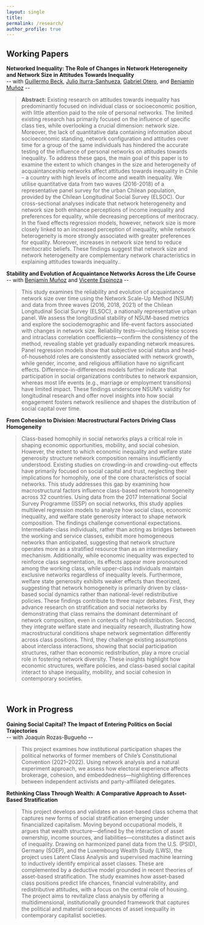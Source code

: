 ```yaml
---
layout: single
title: 
permalink: /research/
author_profile: true
---
```


## **Working Papers**

**Networked Inequality: The Role of Changes in Network Heterogeneity and Network Size in Attitudes Towards Inequality**  
-- with [Guillermo Beck](https://orcid.org/0000-0002-8960-3486), [Julio Iturra-Sanhueza](https://orcid.org/0000-0003-1993-3479), [Gabriel Otero](https://orcid.org/0000-0001-9768-5699), and [Benjamín Muñoz](https://orcid.org/0000-0002-1281-4859) --  
> **Abstract:** Existing research on attitudes towards inequality has predominantly focused on individual class or socioeconomic position, with little attention paid to the role of personal networks. The limited existing research has primarily focused on the influence of specific class ties, while overlooking a crucial dimension: network size. Moreover, the lack of quantitative data containing information about socioeconomic standing, network configuration and attitudes over time for a group of the same individuals has hindered the accurate testing of the influence of personal networks on attitudes towards inequality. To address these gaps, the main goal of this paper is to examine the extent to which changes in the size and heterogeneity of acquaintanceship networks affect attitudes towards inequality in Chile – a country with high levels of income and wealth inequality. We utilise quantitative data from two waves (2016-2018) of a representative panel survey for the urban Chilean population, provided by the Chilean Longitudinal Social Survey (ELSOC). Our cross-sectional analyses indicate that network heterogeneity and network size both enhance perceptions of income inequality and preferences for equality, while decreasing perceptions of meritocracy. In the fixed effects regression models, however, network size is more closely linked to an increased perception of inequality, while network heterogeneity is more strongly associated with greater preferences for equality. Moreover, increases in network size tend to reduce meritocratic beliefs. These findings suggest that network size and network heterogeneity are complementary network characteristics in explaining attitudes towards inequality..

**Stability and Evolution of Acquaintance Networks Across the Life Course**  
-- with [Benjamín Muñoz](https://polisci.mit.edu/people/benjamin-munoz) and [Vicente Espinoza](https://coes.cl/integrantes/vicente-espinoza/) --  
> This study examines the reliability and evolution of acquaintance network size over time using the Network Scale-Up Method (NSUM) and data from three waves (2016, 2018, 2021) of the Chilean Longitudinal Social Survey (ELSOC), a nationally representative urban panel. We assess the longitudinal stability of NSUM-based metrics and explore the sociodemographic and life-event factors associated with changes in network size. Reliability tests—including Heise scores and intraclass correlation coefficients—confirm the consistency of the method, revealing stable yet gradually expanding network measures. Panel regression models show that subjective social status and head-of-household roles are consistently associated with network growth, while gender, income, and religious affiliation have no significant effects. Difference-in-differences models further indicate that participation in social organizations contributes to network expansion, whereas most life events (e.g., marriage or employment transitions) have limited impact. These findings underscore NSUM’s validity for longitudinal research and offer novel insights into how social engagement fosters network resilience and shapes the distribution of social capital over time.

**From Cohesion to Division: Macrostructural Factors Driving Class Homogeneity**  
> Class-based homophily in social networks plays a critical role in shaping economic opportunities, mobility, and social cohesion. However, the extent to which economic inequality and welfare state generosity structure network composition remains insufficiently understood. Existing studies on crowding-in and crowding-out effects have primarily focused on social capital and trust, neglecting their implications for homophily, one of the core characteristics of social networks. This study addresses this gap by examining how macrostructural factors influence class-based network homogeneity across 32 countries. Using data from the 2017 International Social Survey Programme (ISSP) on social networks, this study applies multilevel regression models to analyze how social class, economic inequality, and welfare state generosity interact to shape network composition. The findings challenge conventional expectations. Intermediate-class individuals, rather than acting as bridges between the working and service classes, exhibit more homogeneous networks than anticipated, suggesting that network structure operates more as a stratified resource than as an intermediary mechanism. Additionally, while economic inequality was expected to reinforce class segmentation, its effects appear more pronounced among the working class, while upper-class individuals maintain exclusive networks regardless of inequality levels. Furthermore, welfare state generosity exhibits weaker effects than theorized, suggesting that network homogeneity is primarily driven by class-based social dynamics rather than national-level redistributive policies. These findings contribute to three major debates. First, they advance research on stratification and social networks by demonstrating that class remains the dominant determinant of network composition, even in contexts of high redistribution. Second, they integrate welfare state and inequality research, illustrating how macrostructural conditions shape network segmentation differently across class positions. Third, they challenge existing assumptions about interclass interactions, showing that social participation structures, rather than economic redistribution, play a more crucial role in fostering network diversity. These insights highlight how economic structures, welfare policies, and class-based social capital interact to shape inequality, mobility, and social cohesion in contemporary societies.

<p>&nbsp;</p>

## **Work in Progress**


**Gaining Social Capital? The Impact of Entering Politics on Social Trajectories**  
-- with Joaquín Rozas-Bugueño --  
> This project examines how institutional participation shapes the political networks of former members of Chile’s Constitutional Convention (2021–2022). Using network analysis and a natural experiment approach, we assess how electoral experience affects brokerage, cohesion, and embeddedness—highlighting differences between independent activists and party-affiliated delegates.

**Rethinking Class Through Wealth: A Comparative Approach to Asset-Based Stratification**  
> This project develops and validates an asset-based class schema that captures new forms of social stratification emerging under financialized capitalism. Moving beyond occupational models, it argues that wealth structure—defined by the interaction of asset ownership, income sources, and liabilities—constitutes a distinct axis of inequality. Drawing on harmonized panel data from the U.S. (PSID), Germany (SOEP), and the Luxembourg Wealth Study (LWS), the project uses Latent Class Analysis and supervised machine learning to inductively identify empirical asset classes. These are complemented by a deductive model grounded in recent theories of asset-based stratification. The study examines how asset-based class positions predict life chances, financial vulnerability, and redistributive attitudes, with a focus on the central role of housing. The project aims to revitalize class analysis by offering a multidimensional, institutionally grounded framework that captures the political and material consequences of asset inequality in contemporary capitalist societies.


